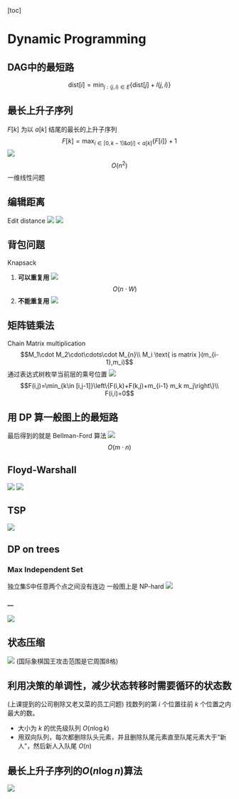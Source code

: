 [toc]
# Dynamic Programming
## DAG中的最短路
$$\text{dist}[i]=\min_{j:(j,i)\in E}\left\{\text{dist}[j]+l(j,i)\right\}$$
## 最长上升子序列
$F[k]$ 为以 $a[k]$ 结尾的最长的上升子序列
$$F[k]=\max_{i\in[0,k-1]\&a[i]<a[k]}\{F[i]\}+1$$
![](./img4/%E5%B1%8F%E5%B9%95%E6%88%AA%E5%9B%BE%202022-06-11%20175030.png)
$$O(n^2)$$一维线性问题
## 编辑距离
Edit distance
![](./img4/%E5%B1%8F%E5%B9%95%E6%88%AA%E5%9B%BE%202022-06-11%20181307.png)
![](./img4/%E5%B1%8F%E5%B9%95%E6%88%AA%E5%9B%BE%202022-06-11%20181545.png)
## 背包问题
Knapsack
1. **可以重复用**
![](./img4/%E5%B1%8F%E5%B9%95%E6%88%AA%E5%9B%BE%202022-06-11%20182810.png)
$$O(n\cdot W)$$
2. **不能重复用**
![](./img4/%E5%B1%8F%E5%B9%95%E6%88%AA%E5%9B%BE%202022-06-11%20183130.png)
## 矩阵链乘法
Chain Matrix multiplication
$$M_1\cdot M_2\cdot\cdots\cdot M_{n}\\
M_i \text{ is matrix }(m_{i-1},m_i)$$
通过表达式树枚举当前层的乘号位置
![](./img4/%E5%B1%8F%E5%B9%95%E6%88%AA%E5%9B%BE%202022-06-11%20203615.png)
$$F(i,j)=\min_{k\in [i,j-1]}\left\{F(i,k)+F(k,j)+m_{i-1} m_k m_j\right\}\\
F(i,i)=0$$
## 用 DP 算一般图上的最短路
最后得到的就是 Bellman-Ford 算法
![](./img4/%E5%B1%8F%E5%B9%95%E6%88%AA%E5%9B%BE%202022-06-11%20204459.png)
$$O(m\cdot n)$$
## Floyd-Warshall
![](./img4/%E5%B1%8F%E5%B9%95%E6%88%AA%E5%9B%BE%202022-06-11%20205638.png)
![](./img4/%E5%B1%8F%E5%B9%95%E6%88%AA%E5%9B%BE%202022-06-11%20205606.png)
## TSP
![](./img4/%E5%B1%8F%E5%B9%95%E6%88%AA%E5%9B%BE%202022-06-11%20211105.png)
## DP on trees
### Max Independent Set
独立集S中任意两个点之间没有连边
一般图上是 NP-hard
![](./img4/%E5%B1%8F%E5%B9%95%E6%88%AA%E5%9B%BE%202022-06-11%20212542.png)
#### __
![](./img4/%E5%B1%8F%E5%B9%95%E6%88%AA%E5%9B%BE%202022-06-11%20213552.png)
## 状态压缩
![](./img4/%E5%B1%8F%E5%B9%95%E6%88%AA%E5%9B%BE%202022-06-11%20214113.png)
(国际象棋国王攻击范围是它周围8格)
## 利用决策的单调性，减少状态转移时需要循环的状态数
(上课提到的公司剔除又老又菜的员工问题)
找数列的第 $i$ 个位置往前 $k$ 个位置之内最大的数。
- 大小为 $k$ 的优先级队列 $O(n\log k)$
- 用双向队列，每次都删除队头元素，并且删除队尾元素直至队尾元素大于“新人”，然后新人入队尾 $O(n)$

## 最长上升子序列的$O(n\log n)$算法
![](./img4/%E5%B1%8F%E5%B9%95%E6%88%AA%E5%9B%BE%202022-06-11%20221352.png)